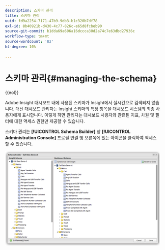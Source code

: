 ```yaml
---
description: 스키마 관리
title: 스키마 관리
uuid: fd9a2254-7171-47b9-9db3-b1c320b7df78
exl-id: 8b40921b-d430-4c77-826c-e65d8fcbeb90
source-git-commit: b1dda69a606a16dccca30d2a74c7e63dbd27936c
workflow-type: tm+mt
source-wordcount: '82'
ht-degree: 10%

---
```


# 스키마 관리{#managing-the-schema}

{{eol}}

Adobe Insight 대시보드 내에 사용된 스키마가 Insight에서 실시간으로 검색되지 않습니다. 대신 대시보드 관리자는 Insight 스키마의 특정 항목을 대시보드 시스템의 최종 사용자에게 표시합니다. 이렇게 하면 관리자는 대시보드 사용자와 관련된 지표, 차원 및 필터에 대한 액세스 권한만 제공할 수 있습니다.

스키마 관리는 **[!UICONTROL Schema Builder]** 창 **[!UICONTROL Administration Console]** 프로필 연결 행 오른쪽에 있는 아이콘을 클릭하여 액세스할 수 있습니다.

![](assets/schema_builder.png)
